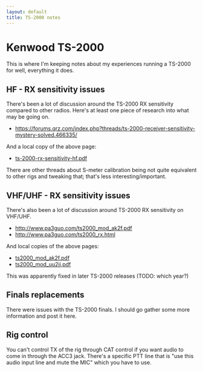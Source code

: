 ```yaml
---
layout: default
title: TS-2000 notes
---
```


# Kenwood TS-2000

This is where I'm keeping notes about my experiences running a TS-2000
for well, everything it does.

## HF - RX sensitivity issues

There's been a lot of discussion around the TS-2000 RX sensitivity compared to other radios.
Here's at least one piece of research into what may be going on.

 * <https://forums.qrz.com/index.php?threads/ts-2000-receiver-sensitivity-mystery-solved.466335/>

And a local copy of the above page:

 * [ts-2000-rx-sensitivity-hf.pdf](ts-2000-rx-sensitivity-hf.pdf)

There are other threads about S-meter calibration being not quite equivalent
to other rigs and tweaking that; that's less interesting/important.

## VHF/UHF - RX sensitivity issues

There's also been a lot of discussion around TS-2000 RX sensitivity on VHF/UHF.

 * <http://www.pa3guo.com/ts2000_mod_ak2f.pdf>
 * <http://www.pa3guo.com/ts2000_rx.html>

And local copies of the above pages:

 * [ts2000_mod_ak2f.pdf](ts2000_mod_ak2f.pdf)
 * [ts2000_mod_uu2jj.pdf](ts2000_mod_uu2jj.pdf)

This was apparently fixed in later TS-2000 releases (TODO: which year?)

## Finals replacements

There were issues with the TS-2000 finals.  I should go gather some more
information and post it here.

## Rig control

You can't control TX of the rig through CAT control if you want audio to come
in through the ACC3 jack.  There's a specific PTT line that is "use this audio
input line and mute the MIC" which you have to use.

